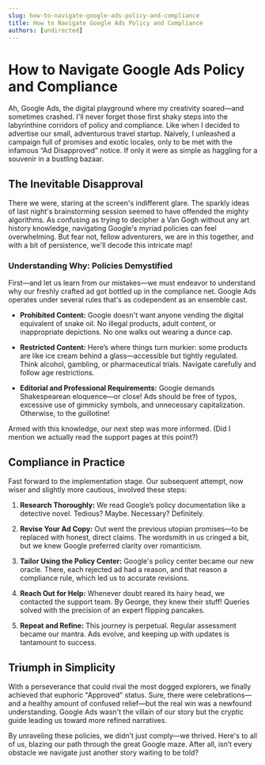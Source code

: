```yaml
---
slug: how-to-navigate-google-ads-policy-and-compliance
title: How to Navigate Google Ads Policy and Compliance
authors: [undirected]
---
```


# How to Navigate Google Ads Policy and Compliance

Ah, Google Ads, the digital playground where my creativity soared—and sometimes crashed. I'll never forget those first shaky steps into the labyrinthine corridors of policy and compliance. Like when I decided to advertise our small, adventurous travel startup. Naively, I unleashed a campaign full of promises and exotic locales, only to be met with the infamous “Ad Disapproved” notice. If only it were as simple as haggling for a souvenir in a bustling bazaar.

## The Inevitable Disapproval

There we were, staring at the screen's indifferent glare. The sparkly ideas of last night's brainstorming session seemed to have offended the mighty algorithms. As confusing as trying to decipher a Van Gogh without any art history knowledge, navigating Google's myriad policies can feel overwhelming. But fear not, fellow adventurers, we are in this together, and with a bit of persistence, we'll decode this intricate map!

### Understanding Why: Policies Demystified

First—and let us learn from our mistakes—we must endeavor to understand why our freshly crafted ad got bottled up in the compliance net. Google Ads operates under several rules that's as codependent as an ensemble cast.

- **Prohibited Content:** Google doesn't want anyone vending the digital equivalent of snake oil. No illegal products, adult content, or inappropriate depictions. No one walks out wearing a dunce cap.

- **Restricted Content:** Here’s where things turn murkier: some products are like ice cream behind a glass—accessible but tightly regulated. Think alcohol, gambling, or pharmaceutical trials. Navigate carefully and follow age restrictions.

- **Editorial and Professional Requirements:** Google demands Shakespearean eloquence—or close! Ads should be free of typos, excessive use of gimmicky symbols, and unnecessary capitalization. Otherwise, to the guillotine!

Armed with this knowledge, our next step was more informed. (Did I mention we actually read the support pages at this point?)

## Compliance in Practice

Fast forward to the implementation stage. Our subsequent attempt, now wiser and slightly more cautious, involved these steps:

1. **Research Thoroughly:** We read Google’s policy documentation like a detective novel. Tedious? Maybe. Necessary? Definitely. 

2. **Revise Your Ad Copy:** Out went the previous utopian promises—to be replaced with honest, direct claims. The wordsmith in us cringed a bit, but we knew Google preferred clarity over romanticism.

3. **Tailor Using the Policy Center:** Google's policy center became our new oracle. There, each rejected ad had a reason, and that reason a compliance rule, which led us to accurate revisions.

4. **Reach Out for Help:** Whenever doubt reared its hairy head, we contacted the support team. By George, they knew their stuff! Queries solved with the precision of an expert flipping pancakes.

5. **Repeat and Refine:** This journey is perpetual. Regular assessment became our mantra. Ads evolve, and keeping up with updates is tantamount to success. 

## Triumph in Simplicity

With a perseverance that could rival the most dogged explorers, we finally achieved that euphoric "Approved" status. Sure, there were celebrations—and a healthy amount of confused relief—but the real win was a newfound understanding. Google Ads wasn't the villain of our story but the cryptic guide leading us toward more refined narratives.

By unraveling these policies, we didn’t just comply—we thrived. Here's to all of us, blazing our path through the great Google maze. After all, isn’t every obstacle we navigate just another story waiting to be told?
